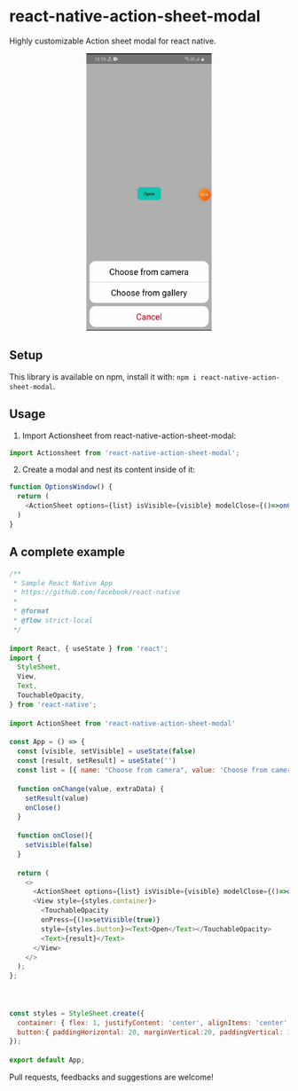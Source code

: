 # react-native-action-sheet-modal

Highly customizable Action sheet modal for react native.

<p align="center">
    <img src="./demo.gif" height="500" />
</p>

## Setup

This library is available on npm, install it with: `npm i react-native-action-sheet-modal`.

## Usage

1.  Import Actionsheet from react-native-action-sheet-modal:

```javascript
import Actionsheet from 'react-native-action-sheet-modal';
```

2.  Create a modal and nest its content inside of it:

```javascript
function OptionsWindow() {
  return (
    <ActionSheet options={list} isVisible={visible} modelClose={()=>onClose()} onChange={onChange}/>
  )
}
```

## A complete example

```javascript
/**
 * Sample React Native App
 * https://github.com/facebook/react-native
 *
 * @format
 * @flow strict-local
 */

import React, { useState } from 'react';
import {
  StyleSheet,
  View,
  Text,
  TouchableOpacity,
} from 'react-native';

import ActionSheet from 'react-native-action-sheet-modal'

const App = () => {
  const [visible, setVisible] = useState(false)
  const [result, setResult] = useState('')
  const list = [{ name: "Choose from camera", value: 'Choose from camera', extraData:{type:"video"} }, { name: "Choose from gallery", value: 'Choose from gallery', extraData:{type:"video"} }]

  function onChange(value, extraData) {
    setResult(value)
    onClose()
  }

  function onClose(){
    setVisible(false)
  }

  return (
    <>
      <ActionSheet options={list} isVisible={visible} modelClose={()=>onClose()} onChange={onChange}/>
      <View style={styles.container}>
        <TouchableOpacity 
        onPress={()=>setVisible(true)}
        style={styles.button}><Text>Open</Text></TouchableOpacity>
        <Text>{result}</Text>
      </View>
    </>
  );
};



const styles = StyleSheet.create({
  container: { flex: 1, justifyContent: 'center', alignItems: 'center' },
  button:{ paddingHorizontal: 20, marginVertical:20, paddingVertical: 10, backgroundColor: "cyan", borderRadius: 10, },
});

export default App;
```

Pull requests, feedbacks and suggestions are welcome!